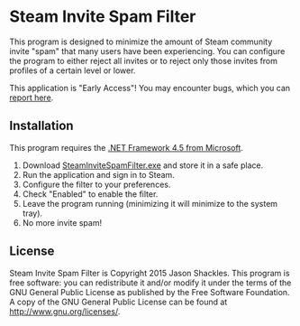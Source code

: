 Steam Invite Spam Filter
==============

This program is designed to minimize the amount of Steam community invite "spam" that many users have been experiencing.  You can configure the program to either reject all invites or to reject only those invites from profiles of a certain level or lower.

This application is "Early Access"!  You may encounter bugs, which you can [report here](https://github.com/jshackles/Steam_Invite_Spam_Filter/issues).

Installation
------------

This program requires the [.NET Framework 4.5 from Microsoft](http://www.microsoft.com/en-us/download/details.aspx?id=42643).

1. Download [SteamInviteSpamFilter.exe](https://github.com/jshackles/Steam_Invite_Spam_Filter/raw/master/SteamInviteSpamFilter.exe) and store it in a safe place.
2. Run the application and sign in to Steam.
3. Configure the filter to your preferences.
4. Check "Enabled" to enable the filter.
5. Leave the program running (minimizing it will minimize to the system tray).
6. No more invite spam!

License
-------

Steam Invite Spam Filter is Copyright 2015 Jason Shackles.  This program is free software: you can redistribute it and/or modify it under the terms of the GNU General Public License as published by the Free Software Foundation.  A copy of the GNU General Public License can be found at http://www.gnu.org/licenses/.